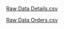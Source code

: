[Raw Data Details.csv](https://drive.google.com/file/d/1CnYc0ndjCrft6j5rjixlD362A6lQHIow/view)

[Raw Data Orders.csv](https://drive.google.com/file/d/1Eb6UtCE3Ra_DXDw4zuDNqhp7n_h6mtfV/view)